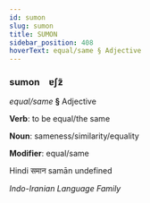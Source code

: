 ```yaml
---
id: sumon
slug: sumon
title: SUMON
sidebar_position: 408
hoverText: equal/same § Adjective
---
```


### sumon&emsp;<span kind="abugida">ɐʃƶ̃</span>

*equal/same* **§** Adjective

**Verb**: to be equal/the same

**Noun**: sameness/similarity/equality

**Modifier**: equal/same

Hindi समान samān undefined

*Indo-Iranian Language Family*